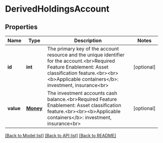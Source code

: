 # DerivedHoldingsAccount

## Properties
Name | Type | Description | Notes
------------ | ------------- | ------------- | -------------
**id** | **int** | The primary key of the account resource and the unique identifier for the account.&lt;br&gt;Required Feature Enablement: Asset classification feature.&lt;br&gt;&lt;br&gt;&lt;b&gt;Applicable containers&lt;/b&gt;: investment, insurance&lt;br&gt; | [optional] 
**value** | [**Money**](Money.md) | The investment accounts cash balance.&lt;br&gt;Required Feature Enablement: Asset classification feature.&lt;br&gt;&lt;br&gt;&lt;b&gt;Applicable containers&lt;/b&gt;: investment, insurance&lt;br&gt; | [optional] 

[[Back to Model list]](../README.md#documentation-for-models) [[Back to API list]](../README.md#documentation-for-api-endpoints) [[Back to README]](../README.md)


